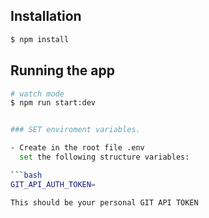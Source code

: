 ## Installation

```bash
$ npm install
```

## Running the app

```bash
# watch mode
$ npm run start:dev


### SET enviroment variables.

- Create in the root file .env
  set the following structure variables:

```bash
GIT_API_AUTH_TOKEN=

This should be your personal GIT API TOKEN